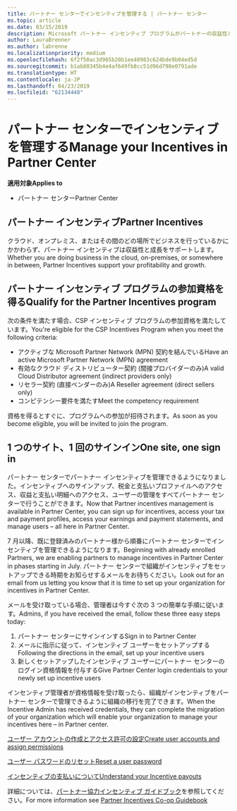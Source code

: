 ```yaml
---
title: パートナー センターでインセンティブを管理する | パートナー センター
ms.topic: article
ms.date: 03/15/2019
description: Microsoft パートナー インセンティブ プログラムがパートナーの収益性と成長をサポート
author: LauraBrenner
ms.author: labrenne
ms.localizationpriority: medium
ms.openlocfilehash: 6f2f50ac3d965b20b1ee40983c624bde9b04ed5d
ms.sourcegitcommit: b1ab80345b4e4af649fb8cc51d96d798e0791ade
ms.translationtype: HT
ms.contentlocale: ja-JP
ms.lasthandoff: 04/23/2019
ms.locfileid: "62134448"
---
```

# <a name="manage-your-incentives-in-partner-center"></a><span data-ttu-id="44d69-103">パートナー センターでインセンティブを管理する</span><span class="sxs-lookup"><span data-stu-id="44d69-103">Manage your Incentives in Partner Center</span></span> 

<span data-ttu-id="44d69-104">**適用対象**</span><span class="sxs-lookup"><span data-stu-id="44d69-104">**Applies to**</span></span>

-  <span data-ttu-id="44d69-105">パートナー センター</span><span class="sxs-lookup"><span data-stu-id="44d69-105">Partner Center</span></span>

## <a name="partner-incentives"></a><span data-ttu-id="44d69-106">パートナー インセンティブ</span><span class="sxs-lookup"><span data-stu-id="44d69-106">Partner Incentives</span></span> 

<span data-ttu-id="44d69-107">クラウド、オンプレミス、またはその間のどの場所でビジネスを行っているかにかかわらず、パートナー インセンティブは収益性と成長をサポートします。</span><span class="sxs-lookup"><span data-stu-id="44d69-107">Whether you are doing business in the cloud, on-premises, or somewhere in between, Partner Incentives support your profitability and growth.</span></span>

## <a name="qualify-for-the-partner-incentives-program"></a><span data-ttu-id="44d69-108">パートナー インセンティブ プログラムの参加資格を得る</span><span class="sxs-lookup"><span data-stu-id="44d69-108">Qualify for the Partner Incentives program</span></span>

<span data-ttu-id="44d69-109">次の条件を満たす場合、CSP インセンティブ プログラムの参加資格を満たしています。</span><span class="sxs-lookup"><span data-stu-id="44d69-109">You're eligible for the CSP Incentives Program when you meet the following criteria:</span></span>

-   <span data-ttu-id="44d69-110">アクティブな Microsoft Partner Network (MPN) 契約を結んでいる</span><span class="sxs-lookup"><span data-stu-id="44d69-110">Have an active Microsoft Partner Network (MPN) agreement</span></span> 
-   <span data-ttu-id="44d69-111">有効なクラウド ディストリビューター契約 (間接プロバイダーのみ)</span><span class="sxs-lookup"><span data-stu-id="44d69-111">A valid Cloud Distributor agreement (indirect providers only)</span></span>
-   <span data-ttu-id="44d69-112">リセラー契約 (直接ベンダーのみ)</span><span class="sxs-lookup"><span data-stu-id="44d69-112">A Reseller agreement (direct sellers only)</span></span>
-   <span data-ttu-id="44d69-113">コンピテンシー要件を満たす</span><span class="sxs-lookup"><span data-stu-id="44d69-113">Meet the competency requirement</span></span>

<span data-ttu-id="44d69-114">資格を得るとすぐに、プログラムへの参加が招待されます。</span><span class="sxs-lookup"><span data-stu-id="44d69-114">As soon as you become eligible, you will be invited to join the program.</span></span>

## <a name="one-site-one-sign-in"></a><span data-ttu-id="44d69-115">1 つのサイト、1 回のサインイン</span><span class="sxs-lookup"><span data-stu-id="44d69-115">One site, one sign in</span></span>

<span data-ttu-id="44d69-116">パートナー センターでパートナー インセンティブを管理できるようになりました。インセンティブへのサインアップ、税金と支払いプロファイルへのアクセス、収益と支払い明細へのアクセス、ユーザーの管理をすべてパートナー センターで行うことができます。</span><span class="sxs-lookup"><span data-stu-id="44d69-116">Now that Partner incentives management is available in Partner Center, you can sign up for incentives, access your tax and payment profiles, access your earnings and payment statements, and manage users – all here in Partner Center.</span></span> 

<span data-ttu-id="44d69-117">7 月以降、既に登録済みのパートナー様から順番にパートナー センターでインセンティブを管理できるようになります。</span><span class="sxs-lookup"><span data-stu-id="44d69-117">Beginning with already enrolled Partners, we are enabling partners to manage incentives in Partner Center in phases starting in July.</span></span> <span data-ttu-id="44d69-118">パートナー センターで組織がインセンティブをセットアップできる時期をお知らせするメールをお待ちください。</span><span class="sxs-lookup"><span data-stu-id="44d69-118">Look out for an email from us letting you know that it is time to set up your organization for incentives in Partner Center.</span></span> 

<span data-ttu-id="44d69-119">メールを受け取っている場合、管理者は今すぐ次の 3 つの簡単な手順に従います。</span><span class="sxs-lookup"><span data-stu-id="44d69-119">Admins, if you have received the email, follow these three easy steps today:</span></span>

1.  <span data-ttu-id="44d69-120">パートナー センターにサインインする</span><span class="sxs-lookup"><span data-stu-id="44d69-120">Sign in to Partner Center</span></span> 
2.  <span data-ttu-id="44d69-121">メールに指示に従って、インセンティブ ユーザーをセットアップする</span><span class="sxs-lookup"><span data-stu-id="44d69-121">Following the directions in the email, set up your incentive users</span></span> 
3.  <span data-ttu-id="44d69-122">新しくセットアップしたインセンティブ ユーザーにパートナー センターのログイン資格情報を付与する</span><span class="sxs-lookup"><span data-stu-id="44d69-122">Give Partner Center login credentials to your newly set up incentive users</span></span>

<span data-ttu-id="44d69-123">インセンティブ管理者が資格情報を受け取ったら、組織がインセンティブをパートナー センターで管理できるように組織の移行を完了できます。</span><span class="sxs-lookup"><span data-stu-id="44d69-123">When the Incentive Admin has received credentials, they can complete the migration of your organization which will enable your organization to manage your incentives here – in Partner center.</span></span>


[<span data-ttu-id="44d69-124">ユーザー アカウントの作成とアクセス許可の設定</span><span class="sxs-lookup"><span data-stu-id="44d69-124">Create user accounts and assign permissions</span></span>](create-user-accounts-and-set-permissions.md)

[<span data-ttu-id="44d69-125">ユーザー パスワードのリセット</span><span class="sxs-lookup"><span data-stu-id="44d69-125">Reset a user password</span></span>](reset-a-user-password.md)

[<span data-ttu-id="44d69-126">インセンティブの支払いについて</span><span class="sxs-lookup"><span data-stu-id="44d69-126">Understand your Incentive payouts</span></span>](understand-incentive-payouts.md)

<span data-ttu-id="44d69-127">詳細については、[パートナー協力インセンティブ ガイドブック](https://assets.microsoft.com/coop-guidebook.pdf)を参照してください。</span><span class="sxs-lookup"><span data-stu-id="44d69-127">For more information see [Partner Incentives Co-op Guidebook](https://assets.microsoft.com/coop-guidebook.pdf)</span></span>
